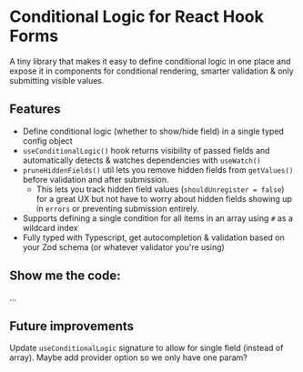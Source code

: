 # Conditional Logic for React Hook Forms

A tiny library that makes it easy to define conditional logic in one place and expose it in components for conditional rendering, smarter validation & only submitting visible values.

## Features

- Define conditional logic (whether to show/hide field) in a single typed config object
- `useConditionalLogic()` hook returns visibility of passed fields and automatically detects & watches dependencies with `useWatch()`
- `pruneHiddenFields()` util lets you remove hidden fields from `getValues()` before validation and after submission.
  - This lets you track hidden field values (`shouldUnregister = false`) for a great UX but not have to worry about hidden fields showing up in `errors` or preventing submission entirely.
- Supports defining a single condition for all items in an array using `#` as a wildcard index
- Fully typed with Typescript, get autocompletion & validation based on your Zod schema (or whatever validator you're using)

## Show me the code:

...

## Future improvements

Update `useConditionalLogic` signature to allow for single field (instead of array). Maybe add provider option so we only have one param?

